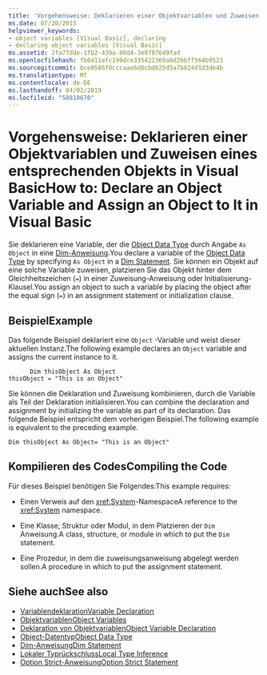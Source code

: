 ```yaml
---
title: 'Vorgehensweise: Deklarieren einer Objektvariablen und Zuweisen eines entsprechenden Objekts in Visual Basic'
ms.date: 07/20/2015
helpviewer_keywords:
- object variables [Visual Basic], declaring
- declaring object variables [Visual Basic]
ms.assetid: 2fa77dde-1fb2-439a-80d4-3e9787649fad
ms.openlocfilehash: fb6411efc190dce335422369a8d2bbff564b9523
ms.sourcegitcommit: bce0586f0cccaae6d6cbd625d5a7b824d1d3de4b
ms.translationtype: MT
ms.contentlocale: de-DE
ms.lasthandoff: 04/02/2019
ms.locfileid: "58819670"
---
```

# <a name="how-to-declare-an-object-variable-and-assign-an-object-to-it-in-visual-basic"></a><span data-ttu-id="76c70-102">Vorgehensweise: Deklarieren einer Objektvariablen und Zuweisen eines entsprechenden Objekts in Visual Basic</span><span class="sxs-lookup"><span data-stu-id="76c70-102">How to: Declare an Object Variable and Assign an Object to It in Visual Basic</span></span>
<span data-ttu-id="76c70-103">Sie deklarieren eine Variable, der die [Object Data Type](../../../../visual-basic/language-reference/data-types/object-data-type.md) durch Angabe `As Object` in eine [Dim-Anweisung](../../../../visual-basic/language-reference/statements/dim-statement.md).</span><span class="sxs-lookup"><span data-stu-id="76c70-103">You declare a variable of the [Object Data Type](../../../../visual-basic/language-reference/data-types/object-data-type.md) by specifying `As Object` in a [Dim Statement](../../../../visual-basic/language-reference/statements/dim-statement.md).</span></span> <span data-ttu-id="76c70-104">Sie können ein Objekt auf eine solche Variable zuweisen, platzieren Sie das Objekt hinter dem Gleichheitszeichen (`=`) in einer Zuweisung-Anweisung oder Initialisierung-Klausel.</span><span class="sxs-lookup"><span data-stu-id="76c70-104">You assign an object to such a variable by placing the object after the equal sign (`=`) in an assignment statement or initialization clause.</span></span>  
  
## <a name="example"></a><span data-ttu-id="76c70-105">Beispiel</span><span class="sxs-lookup"><span data-stu-id="76c70-105">Example</span></span>  
 <span data-ttu-id="76c70-106">Das folgende Beispiel deklariert eine `Object` -Variable und weist dieser aktuellen Instanz.</span><span class="sxs-lookup"><span data-stu-id="76c70-106">The following example declares an `Object` variable and assigns the current instance to it.</span></span>  
  
```  
      Dim thisObject As Object  
thisObject = "This is an Object"  
```  
  
 <span data-ttu-id="76c70-107">Sie können die Deklaration und Zuweisung kombinieren, durch die Variable als Teil der Deklaration initialisieren.</span><span class="sxs-lookup"><span data-stu-id="76c70-107">You can combine the declaration and assignment by initializing the variable as part of its declaration.</span></span> <span data-ttu-id="76c70-108">Das folgende Beispiel entspricht dem vorherigen Beispiel.</span><span class="sxs-lookup"><span data-stu-id="76c70-108">The following example is equivalent to the preceding example.</span></span>  
  
```  
Dim thisObject As Object= "This is an Object"  
```  
  
## <a name="compiling-the-code"></a><span data-ttu-id="76c70-109">Kompilieren des Codes</span><span class="sxs-lookup"><span data-stu-id="76c70-109">Compiling the Code</span></span>  
 <span data-ttu-id="76c70-110">Für dieses Beispiel benötigen Sie Folgendes:</span><span class="sxs-lookup"><span data-stu-id="76c70-110">This example requires:</span></span>  
  
-   <span data-ttu-id="76c70-111">Einen Verweis auf den <xref:System>-Namespace</span><span class="sxs-lookup"><span data-stu-id="76c70-111">A reference to the <xref:System> namespace.</span></span>  
  
-   <span data-ttu-id="76c70-112">Eine Klasse, Struktur oder Modul, in dem Platzieren der `Dim` Anweisung.</span><span class="sxs-lookup"><span data-stu-id="76c70-112">A class, structure, or module in which to put the `Dim` statement.</span></span>  
  
-   <span data-ttu-id="76c70-113">Eine Prozedur, in dem die zuweisungsanweisung abgelegt werden sollen.</span><span class="sxs-lookup"><span data-stu-id="76c70-113">A procedure in which to put the assignment statement.</span></span>  
  
## <a name="see-also"></a><span data-ttu-id="76c70-114">Siehe auch</span><span class="sxs-lookup"><span data-stu-id="76c70-114">See also</span></span>

- [<span data-ttu-id="76c70-115">Variablendeklaration</span><span class="sxs-lookup"><span data-stu-id="76c70-115">Variable Declaration</span></span>](../../../../visual-basic/programming-guide/language-features/variables/variable-declaration.md)
- [<span data-ttu-id="76c70-116">Objektvariablen</span><span class="sxs-lookup"><span data-stu-id="76c70-116">Object Variables</span></span>](../../../../visual-basic/programming-guide/language-features/variables/object-variables.md)
- [<span data-ttu-id="76c70-117">Deklaration von Objektvariablen</span><span class="sxs-lookup"><span data-stu-id="76c70-117">Object Variable Declaration</span></span>](../../../../visual-basic/programming-guide/language-features/variables/object-variable-declaration.md)
- [<span data-ttu-id="76c70-118">Object-Datentyp</span><span class="sxs-lookup"><span data-stu-id="76c70-118">Object Data Type</span></span>](../../../../visual-basic/language-reference/data-types/object-data-type.md)
- [<span data-ttu-id="76c70-119">Dim-Anweisung</span><span class="sxs-lookup"><span data-stu-id="76c70-119">Dim Statement</span></span>](../../../../visual-basic/language-reference/statements/dim-statement.md)
- [<span data-ttu-id="76c70-120">Lokaler Typrückschluss</span><span class="sxs-lookup"><span data-stu-id="76c70-120">Local Type Inference</span></span>](../../../../visual-basic/programming-guide/language-features/variables/local-type-inference.md)
- [<span data-ttu-id="76c70-121">Option Strict-Anweisung</span><span class="sxs-lookup"><span data-stu-id="76c70-121">Option Strict Statement</span></span>](../../../../visual-basic/language-reference/statements/option-strict-statement.md)
